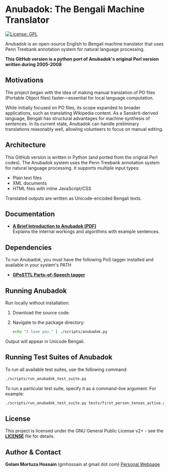 # Anubadok: The Bengali Machine Translator  

[![License: GPL](https://img.shields.io/badge/License-GPL-blue.svg)](https://www.gnu.org/licenses/gpl-3.0)

Anubadok is an open-source English to Bengali machine translator that uses Penn Treebank annotation system for natural language processing.

**This GitHub version is a python port of Anubadok's original Perl version written during 2005-2008**

## Motivations  
The project began with the idea of making manual translation of PO files (Portable Object files) 
faster—essential for local language computation. 

While initially focused on PO files, its scope expanded to broader applications, such as 
translating Wikipedia content. As a Sanskrit-derived language, Bengali has structural advantages 
for machine synthesis of sentences. In its current state, Anubadok can handle preliminary 
translations reasonably well, allowing volunteers to focus on manual editing.

## Architecture  
This GitHub version is written in Python (and ported from the original Perl codes). The Anubadok 
system uses the Penn Treebank annotation system for natural language processing. It supports 
multiple input types:
- Plain text files  
- XML documents  
- HTML files with inline JavaScript/CSS  

Translated outputs are written as Unicode-encoded Bengali texts.

## Documentation  
- **[A Brief Introduction to Anubadok (PDF)](docs/anubadok-in-brief.pdf)**  
  Explains the internal workings and algorithms with example sentences.  

## Dependencies
To run Anubadok, you must have the following PoS tagger installed and available in your system's PATH
- **[GPoSTTL Parts-of-Speech tagger](https://github.com/golam-m-hossain/gposttl)** 


## Running Anubadok  
Run locally without installation:  
1. Download the source code.  
2. Navigate to the package directory:
   
   ```bash
   echo "I love you." | ./scripts/anubadok.py
   ```
Output will appear in Unicode Bengali.   

## Running Test Suites of Anubadok

To run all available test suites, use the following command:

  ```bash
  ./scripts/run_anubadok_test_suite.py
  ```
To run a particular test suite, specify it as a command-line argument. For example:

  ```bash
  ./scripts/run_anubadok_test_suite.py tests/first_person_tenses_active.xml
  ```


## License
This project is licensed under the GNU General Public License v2+ - see the **[LICENSE](LICENSE)** file for details.


## Author & Contact

**Golam Mortuza Hossain**   (gmhossain at gmail dot com)  [Personal Webpage](https://www.iiserkol.ac.in/~ghossain/)
